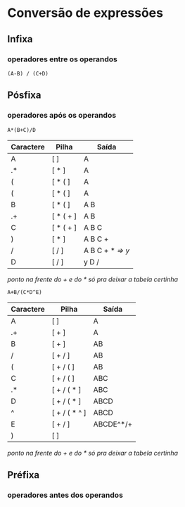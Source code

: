 # Conversão de expressões

## **Infixa**
### operadores entre os operandos

```
(A-B) / (C+D)
```

## **Pósfixa**
### operadores após os operandos

```
A*(B+C)/D
```

Caractere | Pilha | Saída
--------- | ----- | -----
A | [ ] | A
.* | [ * ] | A
( | [ * ( ] | A
( | [ * ( ] | A
B | [ * ( ] | A B
.+ | [ * ( + ] | A B
C | [ * ( + ] | A B C
) | [ * ] | A B C +
/ | [ / ] | A B C + * _=> y_
D | [ / ] | y D /

_ponto na frente do + e do * só pra deixar a tabela certinha_

```
A+B/(C*D^E)
```

Caractere | Pilha | Saída
--------- | ----- | -----
A | [ ] | A
.+ | [ + ] | A
B | [ + ] | AB
/ | [ + / ] | AB
( | [ + / ( ] | AB
C | [ + / ( ] | ABC
.* | [ + / ( * ] | ABC
D | [ + / ( * ] | ABCD
^ | [ + / ( * ^ ] | ABCD
E | [ + / ] | ABCDE^*/+
) | [ ] | 

_ponto na frente do + e do * só pra deixar a tabela certinha_

## **Préfixa**
### operadores antes dos operandos
